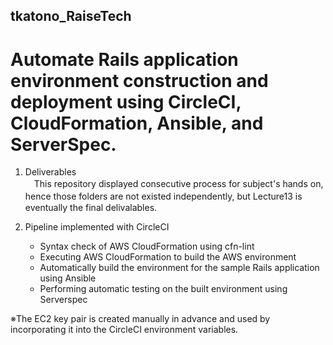 tkatono_RaiseTech
--
# Automate Rails application environment construction and deployment using CircleCI, CloudFormation, Ansible, and ServerSpec.

1. Deliverables  
　This repository displayed consecutive process for subject's hands on, hence those folders are not existed independently, but Lecture13 is　eventually the final delivalables.  

2. Pipeline implemented with CircleCI  
    - Syntax check of AWS CloudFormation using cfn-lint
    - Executing AWS CloudFormation to build the AWS environment
    - Automatically build the environment for the sample Rails application using Ansible
    - Performing automatic testing on the built environment using Serverspec

  ※The EC2 key pair is created manually in advance and used by incorporating it into the CircleCI environment variables.
